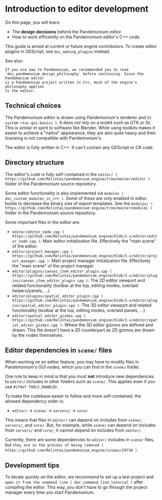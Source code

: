 

Introduction to editor development
==================================

On this page, you will learn:

- The **design decisions** behind the Pandemonium editor.
- How to work efficiently on the Pandemonium editor's C++ code.

This guide is aimed at current or future engine contributors.
To create editor plugins in GDScript, see `doc_making_plugins` instead.

See also:


    If you are new to Pandemonium, we recommended you to read
    `doc_pandemonium_design_philosophy` before continuing. Since the Pandemonium editor
    is a Pandemonium project written in C++, much of the engine's philosophy applies
    to the editor.

Technical choices
-----------------

The Pandemonium editor is drawn using Pandemonium's renderer and
`UI system <toc-gui-basics )`. It does *not* rely on a toolkit
such as GTK or Qt. This is similar in spirit to software like Blender.
While using toolkits makes it easier to achieve a "native" appearance, they are
also quite heavy and their licensing is not compatible with Pandemonium's.

The editor is fully written in C++. It can't contain any GDScript or C# code.

Directory structure
-------------------

The editor's code is fully self-contained in the
`editor/ ( https://github.com/Relintai/pandemonium_engine/tree/master/editor )` folder
of the Pandemonium source repository.

Some editor functionality is also implemented via
`modules ( doc_custom_modules_in_c++ )`. Some of these are only enabled in
editor builds to decrease the binary size of export templates. See the
`modules/ ( https://github.com/Relintai/pandemonium_engine/tree/master/modules )` folder
in the Pandemonium source repository.

Some important files in the editor are:

- `editor/editor_node.cpp ( https://github.com/Relintai/pandemonium_engine/blob/3.x/editor/editor_node.cpp )`:
  Main editor initialization file. Effectively the "main scene" of the editor.
- `editor/project_manager.cpp ( https://github.com/Relintai/pandemonium_engine/blob/3.x/editor/project_manager.cpp )`:
  Main project manager initialization file. Effectively the "main scene" of the project manager.
- `editor/plugins/canvas_item_editor_plugin.cpp ( https://github.com/Relintai/pandemonium_engine/blob/3.x/editor/plugins/canvas_item_editor_plugin.cpp )`:
  The 2D editor viewport and related functionality (toolbar at the top, editing modes, overlaid helpers/panels, …).
- `editor/plugins/spatial_editor_plugin.cpp ( https://github.com/Relintai/pandemonium_engine/blob/3.x/editor/plugins/spatial_editor_plugin.cpp )`:
  The 3D editor viewport and related functionality (toolbar at the top, editing modes, overlaid panels, …).
- `editor/spatial_editor_gizmos.cpp ( https://github.com/Relintai/pandemonium_engine/blob/3.x/editor/spatial_editor_gizmos.cpp )`:
  Where the 3D editor gizmos are defined and drawn.
  This file doesn't have a 2D counterpart as 2D gizmos are drawn by the nodes themselves.

Editor dependencies in `scene/` files
---------------------------------------

When working on an editor feature, you may have to modify files in
Pandemonium's GUI nodes, which you can find in the `scene/` folder.

One rule to keep in mind is that you must **not** introduce new dependencies to
`editor/` includes in other folders such as `scene/`. This applies even if
you use `#ifdef TOOLS_ENABLED`.

To make the codebase easier to follow and more self-contained, the allowed
dependency order is:

- `editor/` -> `scene/` -> `servers/` -> `core/`

This means that files in `editor/` can depend on includes from `scene/`,
`servers/`, and `core/`. But, for example, while `scene/` can depend on includes
from `servers/` and `core/`, it cannot depend on includes from `editor/`.

Currently, there are some dependencies to `editor/` includes in `scene/`
files, but
`they are in the process of being removed ( https://github.com/Relintai/pandemonium_engine/issues/29730 )`.

Development tips
----------------

To iterate quickly on the editor, we recommend to set up a test project and
`open it from the command line ( doc_command_line_tutorial )` after compiling
the editor. This way, you don't have to go through the project manager every
time you start Pandemonium.
